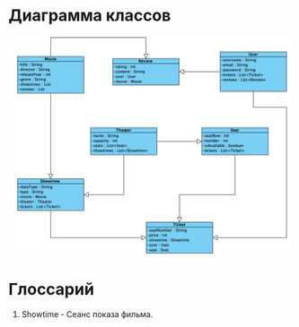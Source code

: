 # Диаграмма классов  

![Диаграмма классов](https://github.com/Sifuentes00/buy-ticket-application/blob/main/docs/Diagrams/Images/ClassDiagram.png)

# Глоссарий

1. Showtime - Сеанс показа фильма.
